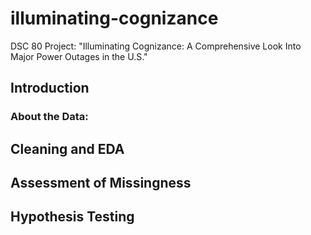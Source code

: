 # illuminating-cognizance
DSC 80 Project: "Illuminating Cognizance: A Comprehensive Look Into Major Power Outages in the U.S."

## Introduction 

### About the Data:


## Cleaning and EDA


## Assessment of Missingness


## Hypothesis Testing


